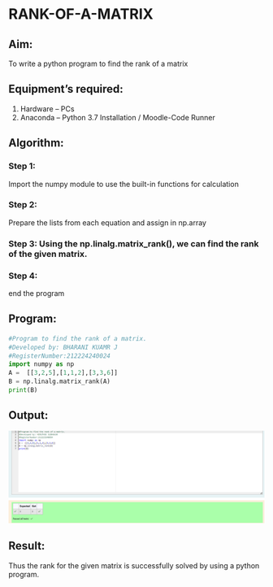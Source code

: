 # RANK-OF-A-MATRIX
## Aim:
To write a python program to find the rank of a matrix
## Equipment’s required:
1. 	Hardware – PCs
2. 	Anaconda – Python 3.7 Installation / Moodle-Code Runner
## Algorithm:
### Step 1:
Import the numpy module to use the built-in functions for calculation
### Step 2: 
Prepare the lists from each equation and assign in np.array
### Step 3: Using the np.linalg.matrix_rank(), we can find the rank of the given matrix.
### Step 4:
end the program
## Program:
```python
#Program to find the rank of a matrix.
#Developed by: BHARANI KUAMR J
#RegisterNumber:212224240024
import numpy as np
A =  [[3,2,5],[1,1,2],[3,3,6]]
B = np.linalg.matrix_rank(A)
print(B)
```

## Output:

![alt text](image.png)

## Result:
Thus the rank for the given matrix is successfully solved by  using a python program.

